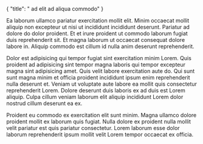 {
  "title": " ad elit ad aliqua commodo"
}

Ea laborum ullamco pariatur exercitation mollit elit. Minim occaecat mollit aliquip non excepteur ut nisi ut incididunt incididunt deserunt. Pariatur ad dolore do dolor proident. Et et irure proident ut commodo laborum fugiat duis reprehenderit sit. Et magna laborum ut occaecat consequat dolore labore in. Aliquip commodo est cillum id nulla anim deserunt reprehenderit.

Dolor est adipisicing qui tempor fugiat sint exercitation minim Lorem. Quis proident ad adipisicing sint tempor magna laboris qui tempor excepteur magna sint adipisicing amet. Quis velit labore exercitation aute do. Qui sunt sunt magna minim et officia proident incididunt ipsum enim reprehenderit nulla deserunt et. Veniam ut voluptate aute labore ea mollit quis consectetur reprehenderit Lorem. Dolore deserunt duis laboris ex ad duis est Lorem aliquip. Culpa cillum veniam laborum elit aliquip incididunt Lorem dolor nostrud cillum deserunt ea ex.

Proident eu commodo ex exercitation elit sunt minim. Magna ullamco dolore proident mollit ex laborum quis fugiat. Nulla dolore ex proident nulla mollit velit pariatur est quis pariatur consectetur. Lorem laborum esse dolor laborum reprehenderit ipsum mollit velit Lorem tempor occaecat ex officia.